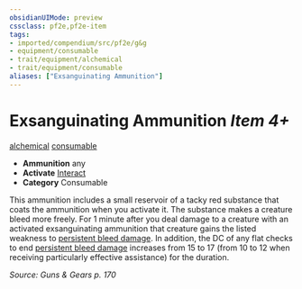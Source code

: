 ```yaml
---
obsidianUIMode: preview
cssclass: pf2e,pf2e-item
tags:
- imported/compendium/src/pf2e/g&g
- equipment/consumable
- trait/equipment/alchemical
- trait/equipment/consumable
aliases: ["Exsanguinating Ammunition"]
---
```

# Exsanguinating Ammunition *Item 4+*  
[alchemical](alchemical.md)  [consumable](consumable.md)  

- **Ammunition** any
- **Activate** [Interact](interact.md)
- **Category** Consumable

This ammunition includes a small reservoir of a tacky red substance that coats the ammunition when you activate it. The substance makes a creature bleed more freely. For 1 minute after you deal damage to a creature with an activated exsanguinating ammunition that creature gains the listed weakness to [persistent bleed damage](conditions.md#Persistent%20Damage). In addition, the DC of any flat checks to end [persistent bleed damage](conditions.md#Persistent%20Damage) increases from 15 to 17 (from 10 to 12 when receiving particularly effective assistance) for the duration.

*Source: Guns & Gears p. 170*
